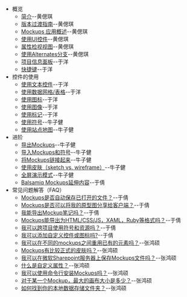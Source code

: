 - 概览
  - [简介](introduction.md)--黄偲琪
  - [版本过渡指南](transition.md)--黄偲琪
  - [Mockups 应用概述](application-overview.md)--黄偲琪
  - [使用UI控件](ui-control.md)--黄偲琪
  - [属性检视视图](property-inspector.md)--黄偲琪
  - [使用Alternates分支](alternates.md)--黄偲琪
  - [项目信息面板](project-info-panel.md)--于洋
  - [快捷键](keyboard-shortcuts.md)--于洋
- 控件的使用
  - [使用文本控件](working-with-text.md)--于洋
  - [使用数据网格/表格](working-with-datagrid.md)--于洋
  - [使用图标](working-with-icons.md)--于洋
  - [使用图像](working-with-images.md)--于洋
  - [使用标记](working-with-markup.md)--于洋
  - [使用符号](working-with-symbols.md)--牛子健
  - [使用站点地图](working-with-sitemaps.md)--牛子健
- 进阶
  - [导出Mockups](exporting-your-mockups.md)--牛子健
  - [导入Mockups和符号](importing-mockups-symbols.md)--牛子健
  - [将Mockups链接起来](linking-mockups.md)--牛子健
  - [使用皮肤（sketch vs. wireframe）](working-with-skins.md)--牛子健
  - [全屏演示模式](full-screen-presentation.md)--牛子健
  - [Balsamiq Mockups延伸内容](extensions.md)--于倩
- 常见问题解答（FAQ）
  - [Mockups是否自动保存已打开的文件？](faq-autosave.md)--于倩
  - [Mockups是否可以将我的原型图分享给客户端？](faq-share-prototypes.md)--于倩
  - [我能导出Mockup笔记吗？](faq-export-notes.md)--于倩
  - [Mockups能导出为HTML/CSS/JS，XAML，Ruby等格式吗？](faq-exportto-other.md)--于倩
  - [我可以跨项目使用符号和资源吗？](faq-across-project.md)--于倩
  - [我可以添加自定义控件或图标吗?](faq-add-custom.md)--于倩
  - [我可以在不同的mockups之间重用已有的元素吗？](faq-reuse.md)--张鸿硕
  - [Mockups有比较正式的皮肤吗？](faq-formal-skin.md)--张鸿硕
  - [我可以在微软Sharepoint服务器上保存Mockups文件吗？](faq-sharepoint.md)--张鸿硕
  - [什么是自定义属性？](faq-custom-properties.md)--张鸿硕
  - [我可以使用命令行安装Mockups吗？](faq-install-commandline.md)--张鸿硕
  - [对于某一个Mockup，最大的画布大小是多少？](faq-maxcanvas.md)--张鸿硕
  - [如何找到你的本地数据存储文件夹？](faq-find-folder.md)--张鸿硕

  